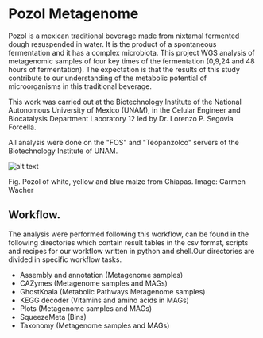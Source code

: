 
# Pozol Metagenome

Pozol is a mexican traditional beverage made from nixtamal fermented dough resuspended in water. It is the product of a spontaneous fermentation and it has a complex microbiota. This project WGS analysis of metagenomic samples of four key times of the fermentation (0,9,24 and 48 hours of fermentation).
The expectation is that the results of this study contribute to our understanding of the metabolic potential of microorganisms in this traditional beverage.

This work was carried out at the Biotechnology Institute of the National Autonomous University of Mexico (UNAM), in the Celular Engineer and Biocatalysis Department Laboratory 12 led by Dr. Lorenzo P. Segovia Forcella.

All analysis were done on the "FOS" and "Teopanzolco" servers of the Biotechnology Institute of UNAM.


![alt text](http://www.revista.unam.mx/vol.15/num8/art64/img/img3.jpg)

Fig. Pozol of white, yellow and blue maize from Chiapas. Image: Carmen Wacher


## Workflow.

The analysis were performed following this workflow, can be found in the following directories which contain result tables in the csv format, scripts and recipes for our workflow written in python and shell.Our directories are divided in specific workflow tasks.

- Assembly and annotation (Metagenome samples)
- CAZymes (Metagenome samples and MAGs)
- GhostKoala (Metabolic Pathways Metagenome samples)
- KEGG decoder (Vitamins and amino acids in MAGs)
- Plots (Metagenome samples and MAGs)
- SqueezeMeta (Bins)
- Taxonomy (Metagenome samples and MAGs)




